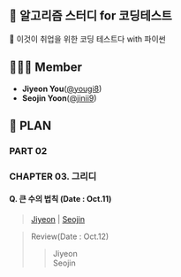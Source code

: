 ## 🍄 알고리즘 스터디 for 코딩테스트
📗 이것이 취업을 위한 코딩 테스트다 with 파이썬

## 🙋🏻‍♀️ Member
* **Jiyeon You**([@yougi8](https://github.com/yougi8))   
* **Seojin Yoon**([@jinii9](https://github.com/jinii9))   

## 🔆 PLAN
### PART 02
### CHAPTER 03. 그리디
#### Q. 큰 수의 법칙 (Date : Oct.11)
> [Jiyeon](https://github.com/yougi8/CodingTestStudy/blob/jiyeon/week1/ch3_2_ndb.py) | [Seojin]()   

> Review(Date : Oct.12)   
>> Jiyeon   
>> Seojin    


